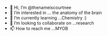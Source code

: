 - 👋 Hi, I’m @thenameiscourtnee
- 👀 I’m interested in ... the anatomy of the brain
- 🌱 I’m currently learning ...Chemistry :)
- 💞️ I’m looking to collaborate on ...research
- 📫 How to reach me ...MYOB

<!---
thenameiscourtnee/thenameiscourtnee is a ✨ special ✨ repository because its `README.md` (this file) appears on your GitHub profile.
You can click the Preview link to take a look at your changes.
--->

